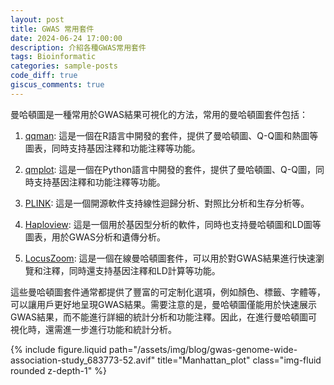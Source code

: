 ```yaml
---
layout: post
title: GWAS 常用套件
date: 2024-06-24 17:00:00
description: 介紹各種GWAS常用套件
tags: Bioinformatic
categories: sample-posts
code_diff: true
giscus_comments: true
---
```


曼哈頓圖是一種常用於GWAS結果可視化的方法，常用的曼哈頓圖套件包括：

1. <a href="https://github.com/stephenturner/qqman">qqman</a>: 這是一個在R語言中開發的套件，提供了曼哈頓圖、Q-Q圖和熱圖等圖表，同時支持基因注釋和功能注釋等功能。

2. <a href="https://github.com/ShujiaHuang/qmplot">qmplot</a>: 這是一個在Python語言中開發的套件，提供了曼哈頓圖、Q-Q圖，同時支持基因注釋和功能注釋等功能。

3. <a href="https://www.cog-genomics.org/plink/2.0/">PLINK</a>: 這是一個開源軟件支持線性迴歸分析、對照比分析和生存分析等。

4. <a href="https://www.broadinstitute.org/haploview/haploview">Haploview</a>: 這是一個用於基因型分析的軟件，同時也支持曼哈頓圖和LD圖等圖表，用於GWAS分析和遺傳分析。

5. <a href="https://my.locuszoom.org/">LocusZoom</a>: 這是一個在線曼哈頓圖套件，可以用於對GWAS結果進行快速瀏覽和注釋，同時還支持基因注釋和LD計算等功能。

這些曼哈頓圖套件通常都提供了豐富的可定制化選項，例如顏色、標籤、字體等，可以讓用戶更好地呈現GWAS結果。需要注意的是，曼哈頓圖僅能用於快速展示GWAS結果，而不能進行詳細的統計分析和功能注釋。因此，在進行曼哈頓圖可視化時，還需進一步進行功能和統計分析。




<div class="row justify-content-sm-center">
  <div class="col-sm-8 mt-3 mt-md-0">
    {% include figure.liquid path="/assets/img/blog/gwas-genome-wide-association-study_683773-52.avif" title="Manhattan_plot" class="img-fluid rounded z-depth-1" %}
  </div>
</div>
